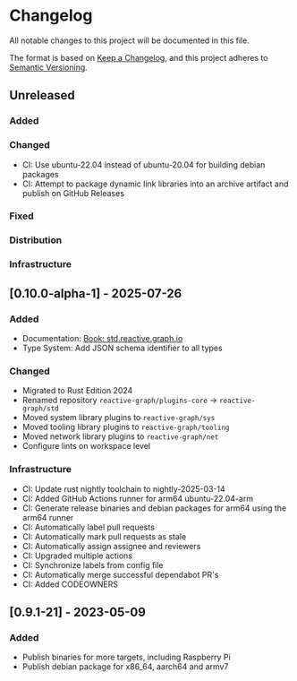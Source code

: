 # Changelog

All notable changes to this project will be documented in this file.

The format is based on [Keep a Changelog](https://keepachangelog.com/en/1.0.0/),
and this project adheres to [Semantic Versioning](https://semver.org/spec/v2.0.0.html).

## Unreleased

### Added

### Changed

- CI: Use ubuntu-22.04 instead of ubuntu-20.04 for building debian packages
- CI: Attempt to package dynamic link libraries into an archive artifact and publish on GitHub Releases

### Fixed

### Distribution

### Infrastructure

## [0.10.0-alpha-1] - 2025-07-26

### Added

- Documentation: [Book: std.reactive.graph.io](https://std.reactive.graph.io/)
- Type System: Add JSON schema identifier to all types

### Changed

- Migrated to Rust Edition 2024
- Renamed repository `reactive-graph/plugins-core` -> `reactive-graph/std`
- Moved system library plugins to `reactive-graph/sys`
- Moved tooling library plugins to `reactive-graph/tooling`
- Moved network library plugins to `reactive-graph/net`
- Configure lints on workspace level

### Infrastructure

- CI: Update rust nightly toolchain to nightly-2025-03-14
- CI: Added GitHub Actions runner for arm64 ubuntu-22.04-arm
- CI: Generate release binaries and debian packages for arm64 using the arm64 runner
- CI: Automatically label pull requests
- CI: Automatically mark pull requests as stale
- CI: Automatically assign assignee and reviewers
- CI: Upgraded multiple actions
- CI: Synchronize labels from config file
- CI: Automatically merge successful dependabot PR's
- CI: Added CODEOWNERS

## [0.9.1-21] - 2023-05-09

### Added

- Publish binaries for more targets, including Raspberry Pi
- Publish debian package for x86_64, aarch64 and armv7
